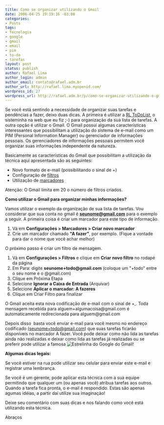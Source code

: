 ```yaml
---
title: Como se organizar utilizando o Gmail
date: 2006-04-25 19:19:16 -03:00
categories:
- Posts
tags:
- Tecnologia
- google
- gmail
- email
- pim
- to-do
- tarefas
layout: post
status: publish
author: Rafael Lima
author_login: admin
author_email: contato@rafael.adm.br
author_url: http://rafael.lima.myopenid.com/
wordpress_id: 27
wordpress_url: http://rafael.adm.br/p/como-se-organizar-utilizando-o-gmail/
---
```


Se voc&ecirc; est&aacute; sentindo a necessidade de organizar suas tarefas e pend&ecirc;ncias a fazer, deixo duas dicas. A primeira &eacute; utilizar a <a title="Visitar o site RL Widgets (nova janela)" href="http://rlwidgets.com">RL ToDoList</a>, o sisteminha na web que eu fiz ;-) para organiza&ccedil;&atilde;o da sua lista de tarefas. A outra op&ccedil;&atilde;o &eacute; utilizar o Gmail.
O Gmail possui algumas caracter&iacute;sticas interessantes que possibilitam a utiliza&ccedil;&atilde;o do sistema de e-mail como um PIM (Personal Information Manager) ou gerenciador de informa&ccedil;&otilde;es pessoais. Os gerenciadores de informa&ccedil;&otilde;es pessoais permitem voc&ecirc; organizar suas informa&ccedil;&otilde;es independente da natureza.

Basicamente as caracter&iacute;sticas do Gmail que possibilitam a utiliza&ccedil;&atilde;o da t&eacute;cnica aqui apresentada s&atilde;o as seguintes:
<ul>
	<li>Novo formato de e-mail (possibilitando o sinal de +)</li>
	<li>Configura&ccedil;&atilde;o de <a target="_blank" title="Visitar a Central de Ajuda do Gmail (nova janela)" href="https://mail.google.com/support/bin/answer.py?answer=6579&query=filtros&topic=0&type=f">filtros</a></li>
	<li>Utiliza&ccedil;&atilde;o de <a title="Visitar Central de Ajuda do Gmail (nova janela)" href="https://mail.google.com/support/bin/answer.py?answer=6578&query=marcadores&topic=0&type=f">marcadores</a></li>
</ul>
Aten&ccedil;&atilde;o: O Gmail limita em 20 o n&uacute;mero de filtros criados.

<strong>Como utilizar o Gmail para organizar minhas informa&ccedil;&otilde;es?</strong>

Vamos utilizar o exemplo da organiza&ccedil;&atilde;o de sua lista de tarefas. Vou considerar que sua conta no gmail &eacute; <strong>seunome@gmail.com</strong> para o exemplo a seguir.
A primeira coisa &eacute; criar um marcador para este tipo de informa&ccedil;&atilde;o.
<ol>
	<li>V&aacute; em <span style="font-weight: bold">Configura&ccedil;&otilde;es > Marcadores > Criar novo marcador</span></li>
	<li>Crie um marcador chamado <span style="font-weight: bold">"A fazer"</span>, por exemplo. (Fique a vontade para dar o nome que voc&ecirc; achar melhor)</li>
</ol>
O pr&oacute;ximo passo &eacute; criar um filtro de mensagem.
<ol>
	<li>V&aacute; em <span style="font-weight: bold">Configura&ccedil;&otilde;es > Filtros</span> e clique em <span style="font-weight: bold">Criar novo filtro</span> no rodap&eacute; da p&aacute;gina</li>
	<li>Em Para: digite <span style="font-weight: bold">seunome+todo@gmail.com</span> (coloque um "+todo" entre o seu nome e o @gmail.com)</li>
	<li>Clique em Pr&oacute;xima Etapa</li>
	<li>Selecione <span style="font-weight: bold">Ignorar a Caixa de Entrada</span> (Arquivar)</li>
	<li>Selecione <span style="font-weight: bold">Aplicar o marcador: A fazeres</span></li>
	<li>Clique em Criar Filtro para finalizar</li>
</ol>
O Gmail aceita esta nova codifica&ccedil;&atilde;o de e-mail com o sinal de +,. Toda mensagem recebida para alguem+algumacoisa@gmail.com &eacute; automaticamente redirecionada para alguem@gmail.com

Depois disso&nbsp; basta voc&ecirc; enviar e-mail para voc&ecirc; mesmo no endere&ccedil;o codificado (seunome+todo@gmail.com) que suas tarefas ficar&atilde;o dispon&iacute;veis no marcador A fazer. Voc&ecirc; pode deixar como n&atilde;o lida as tarefas ainda n&atilde;o realizadas e deixar como lida as tarefas j&aacute; realizadas ou se preferir pode utilizar a famosa <img align="top" alt="Estrelinha do Google" title="Estrelinha do Google" src="https://mail.google.com/mail/images/star_on_2.gif" /> do Gmail!

<strong>Algumas dicas legais:</strong>

Se voc&ecirc; estiver na rua pode utilizar seu celular para enviar este e-mail e registrar uma lembran&ccedil;a.

Se voc&ecirc; &eacute; um gerente, pode aplicar esta t&eacute;cnica com a sua equipe permitindo que qualquer um (ou apenas voc&ecirc;) atribua tarefas aos outros. Quando a tarefa fica pronta, o e-mail &eacute; respondido.
Estas s&atilde;o apenas agumas id&eacute;ias, a partir da&iacute; utilize sua imagina&ccedil;&atilde;o!

Deixe seu coment&aacute;rio com suas dicas e nos falando como voc&ecirc; est&aacute; utilizando esta t&eacute;cnica.

Abra&ccedil;os
